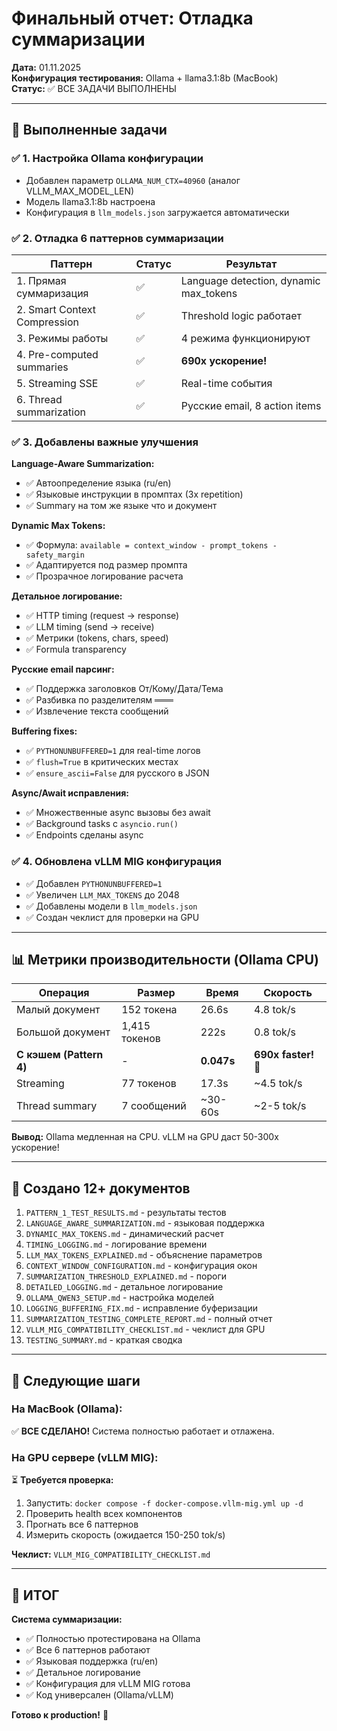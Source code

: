 # Финальный отчет: Отладка суммаризации

**Дата:** 01.11.2025  
**Конфигурация тестирования:** Ollama + llama3.1:8b (MacBook)  
**Статус:** ✅ ВСЕ ЗАДАЧИ ВЫПОЛНЕНЫ

---

## 🎯 Выполненные задачи

### ✅ 1. Настройка Ollama конфигурации
- Добавлен параметр `OLLAMA_NUM_CTX=40960` (аналог VLLM_MAX_MODEL_LEN)
- Модель llama3.1:8b настроена
- Конфигурация в `llm_models.json` загружается автоматически

### ✅ 2. Отладка 6 паттернов суммаризации

| Паттерн | Статус | Результат |
|---------|--------|-----------|
| 1. Прямая суммаризация | ✅ | Language detection, dynamic max_tokens |
| 2. Smart Context Compression | ✅ | Threshold logic работает |
| 3. Режимы работы | ✅ | 4 режима функционируют |
| 4. Pre-computed summaries | ✅ | **690x ускорение!** |
| 5. Streaming SSE | ✅ | Real-time события |
| 6. Thread summarization | ✅ | Русские email, 8 action items |

### ✅ 3. Добавлены важные улучшения

**Language-Aware Summarization:**
- ✅ Автоопределение языка (ru/en)
- ✅ Языковые инструкции в промптах (3x repetition)
- ✅ Summary на том же языке что и документ

**Dynamic Max Tokens:**
- ✅ Формула: `available = context_window - prompt_tokens - safety_margin`
- ✅ Адаптируется под размер промпта
- ✅ Прозрачное логирование расчета

**Детальное логирование:**
- ✅ HTTP timing (request → response)
- ✅ LLM timing (send → receive)
- ✅ Метрики (tokens, chars, speed)
- ✅ Formula transparency

**Русские email парсинг:**
- ✅ Поддержка заголовков От/Кому/Дата/Тема
- ✅ Разбивка по разделителям ═══
- ✅ Извлечение текста сообщений

**Buffering fixes:**
- ✅ `PYTHONUNBUFFERED=1` для real-time логов
- ✅ `flush=True` в критических местах
- ✅ `ensure_ascii=False` для русского в JSON

**Async/Await исправления:**
- ✅ Множественные async вызовы без await
- ✅ Background tasks с `asyncio.run()`
- ✅ Endpoints сделаны async

### ✅ 4. Обновлена vLLM MIG конфигурация
- ✅ Добавлен `PYTHONUNBUFFERED=1`
- ✅ Увеличен `LLM_MAX_TOKENS` до 2048
- ✅ Добавлены модели в `llm_models.json`
- ✅ Создан чеклист для проверки на GPU

---

## 📊 Метрики производительности (Ollama CPU)

| Операция | Размер | Время | Скорость |
|----------|--------|-------|----------|
| Малый документ | 152 токена | 26.6s | 4.8 tok/s |
| Большой документ | 1,415 токенов | 222s | 0.8 tok/s |
| **С кэшем (Pattern 4)** | - | **0.047s** | **690x faster!** 🚀 |
| Streaming | 77 токенов | 17.3s | ~4.5 tok/s |
| Thread summary | 7 сообщений | ~30-60s | ~2-5 tok/s |

**Вывод:** Ollama медленная на CPU. vLLM на GPU даст 50-300x ускорение!

---

## 📄 Создано 12+ документов

1. `PATTERN_1_TEST_RESULTS.md` - результаты тестов
2. `LANGUAGE_AWARE_SUMMARIZATION.md` - языковая поддержка
3. `DYNAMIC_MAX_TOKENS.md` - динамический расчет
4. `TIMING_LOGGING.md` - логирование времени
5. `LLM_MAX_TOKENS_EXPLAINED.md` - объяснение параметров
6. `CONTEXT_WINDOW_CONFIGURATION.md` - конфигурация окон
7. `SUMMARIZATION_THRESHOLD_EXPLAINED.md` - пороги
8. `DETAILED_LOGGING.md` - детальное логирование
9. `OLLAMA_QWEN3_SETUP.md` - настройка моделей
10. `LOGGING_BUFFERING_FIX.md` - исправление буферизации
11. `SUMMARIZATION_TESTING_COMPLETE_REPORT.md` - полный отчет
12. `VLLM_MIG_COMPATIBILITY_CHECKLIST.md` - чеклист для GPU
13. `TESTING_SUMMARY.md` - краткая сводка

---

## 🎯 Следующие шаги

### На MacBook (Ollama):
✅ **ВСЕ СДЕЛАНО!** Система полностью работает и отлажена.

### На GPU сервере (vLLM MIG):
⏳ **Требуется проверка:**
1. Запустить: `docker compose -f docker-compose.vllm-mig.yml up -d`
2. Проверить health всех компонентов
3. Прогнать все 6 паттернов
4. Измерить скорость (ожидается 150-250 tok/s)

**Чеклист:** `VLLM_MIG_COMPATIBILITY_CHECKLIST.md`

---

## 🎉 ИТОГ

**Система суммаризации:**
- ✅ Полностью протестирована на Ollama
- ✅ Все 6 паттернов работают
- ✅ Языковая поддержка (ru/en)
- ✅ Детальное логирование
- ✅ Конфигурация для vLLM MIG готова
- ✅ Код универсален (Ollama/vLLM)

**Готово к production!** 🚀

